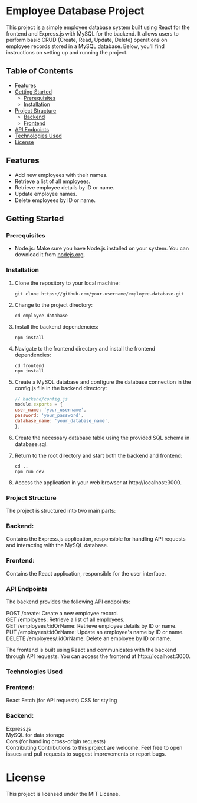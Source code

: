 # Employee Database Project

This project is a simple employee database system built using React for the frontend and Express.js with MySQL for the backend. It allows users to perform basic CRUD (Create, Read, Update, Delete) operations on employee records stored in a MySQL database. Below, you'll find instructions on setting up and running the project.

## Table of Contents
- [Features](#features)
- [Getting Started](#getting-started)
  - [Prerequisites](#prerequisites)
  - [Installation](#installation) 
- [Project Structure](#project-structure)
  - [Backend](#backend)
  - [Frontend](#frontend)
- [API Endpoints](#api-endpoints)
- [Technologies Used](#technologies-used)
- [License](#license)

## Features

- Add new employees with their names.
- Retrieve a list of all employees.
- Retrieve employee details by ID or name.
- Update employee names.
- Delete employees by ID or name.

## Getting Started

### Prerequisites

- Node.js: Make sure you have Node.js installed on your system. You can download it from [nodejs.org](https://nodejs.org/).

### Installation

1. Clone the repository to your local machine:

   ```shell
   git clone https://github.com/your-username/employee-database.git
2. Change to the project directory:

   ```shell
   cd employee-database
3. Install the backend dependencies:

   ```shell
   npm install
4. Navigate to the frontend directory and install the frontend dependencies:

   ```shell
   cd frontend
   npm install
5. Create a MySQL database and configure the database connection in the config.js file in the backend directory:

   ```javascript
   // backend/config.js
   module.exports = {
   user_name: 'your_username',
   password: 'your_password',
   database_name: 'your_database_name',
   };
6. Create the necessary database table using the provided SQL schema in database.sql.

7. Return to the root directory and start both the backend and frontend:

   ```shell
   cd ..
   npm run dev
8. Access the application in your web browser at http://localhost:3000.

### Project Structure
The project is structured into two main parts:

### Backend: 
Contains the Express.js application, responsible for handling API requests and interacting with the MySQL database.
### Frontend: 
Contains the React application, responsible for the user interface.
### API Endpoints
The backend provides the following API endpoints:

POST /create: Create a new employee record.  
GET /employees: Retrieve a list of all employees.  
GET /employees/:idOrName: Retrieve employee details by ID or name.  
PUT /employees/:idOrName: Update an employee's name by ID or name.  
DELETE /employees/:idOrName: Delete an employee by ID or name.  

  
The frontend is built using React and communicates with the backend through API requests. You can access the frontend at http://localhost:3000.

### Technologies Used

### Frontend:
React
Fetch (for API requests)
CSS for styling

### Backend:
Express.js  
MySQL for data storage  
Cors (for handling cross-origin requests)  
Contributing
Contributions to this project are welcome. Feel free to open issues and pull requests to suggest improvements or report bugs.

# License
This project is licensed under the MIT License.
